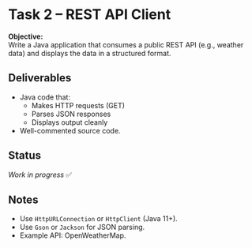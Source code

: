 # Task 2 – REST API Client

**Objective:**  
Write a Java application that consumes a public REST API (e.g., weather data) and displays the data in a structured format.

## Deliverables
- Java code that:
  - Makes HTTP requests (GET)
  - Parses JSON responses
  - Displays output cleanly
- Well-commented source code.

## Status
_Work in progress_ ✅

## Notes
- Use `HttpURLConnection` or `HttpClient` (Java 11+).
- Use `Gson` or `Jackson` for JSON parsing.
- Example API: OpenWeatherMap.
